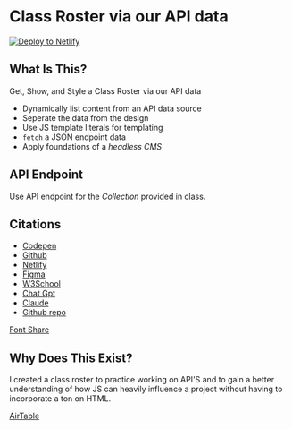 # Class Roster via our API data

<a href="https://class-roster-bv.netlify.app/"><img src="https://www.netlify.com/img/deploy/button.svg" alt="Deploy to Netlify"></a>

## What Is This? 
Get, Show, and Style a Class Roster via our API data

* Dynamically list content from an API data source
* Seperate the data from the design
* Use JS template literals for templating
* `fetch` a JSON endpoint data
* Apply foundations of a _headless CMS_

## API Endpoint
Use API endpoint for the _Collection_ provided in class. 

## Citations
* [Codepen](https://codepen.io/search/pens?q=cards)
* [Github](https://github.com/)
* [Netlify](https://www.netlify.com/)
* [Figma](https://www.figma.com/)
* [W3School](https://www.w3schools.com/)
* [Chat Gpt](https://chatgpt.com)
* [Claude](https://claude.ai)
* [Github repo](https://github.com/LinkedInLearning/css-layout-code-challenges-3155794/codespaces)

[Font Share](https://www.fontshare.com/)

## Why Does This Exist? 
I created a class roster to practice working on API'S and to gain a better understanding of how JS can heavily influence a project without having to incorporate a ton on HTML. 

[AirTable](https://airtable.com/)
